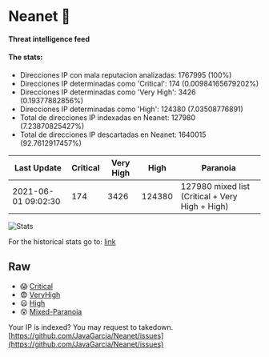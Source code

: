 # Neanet :hocho:
#### Threat intelligence feed
#### The stats:

- Direcciones IP con mala reputacion analizadas: 1767995 (100%)
- Direcciones IP determinadas como 'Critical':  174 (0.00984165679202%)
- Direcciones IP determinadas como 'Very High':  3426 (0.19377882856%)
- Direcciones IP determinadas como 'High':  124380 (7.03508776891)
- Total de direcciones IP indexadas en Neanet:  127980 (7.23870825427%)
- Total de direcciones IP descartadas en Neanet:  1640015 (92.7612917457%)

| Last Update | Critical | Very High | High | Paranoia |
| --- | --- | --- | --- | --- |
| 2021-06-01 09:02:30 | 174 | 3426 | 124380 | 127980 mixed list (Critical + Very High + High)|

![Stats](https://docs.google.com/spreadsheets/d/e/2PACX-1vSnaNMIXVabIpDJjufMlzH7poXnshF3mgd8Is1g9ytUEzVsP5my4Trn8f-xkoLLQ38xpL3HtmUexLo6/pubchart?oid=501124687&format=image)

For the historical stats go to: [link](/stats.csv)
## Raw
- :scream: [Critical](https://raw.githubusercontent.com/JavaGarcia/Neanet/master/blacklists/neanet_critical.txt)
- :fearful: [VeryHigh](https://raw.githubusercontent.com/JavaGarcia/Neanet/master/blacklists/neanet_veryHigh.txtt)
- :frowning: [High](https://raw.githubusercontent.com/JavaGarcia/Neanet/master/blacklists/neanet_high.txt)
- :dizzy_face: [Mixed-Paranoia](https://raw.githubusercontent.com/JavaGarcia/Neanet/master/blacklists/neanet_all.txt)


Your IP is indexed? You may request to takedown. [https://github.com/JavaGarcia/Neanet/issues](https://github.com/JavaGarcia/Neanet/issues)










































































































































































































































































































































































































































































































































































































































































































































































































































































































































































































































































































































































































































































































































































































































































































































































































































































































































































































































































































































































































































































































































































































































































































































































































































































































































































































































































































































































































































































































































































































































































































































































































































































































































































































































































































































































































































































































































































































































































































































































































































































































































































































































































































































































































































































































































































































































































































































































































































































































































































































































































































































































































































































































































































































































































































































































































































































































































































































































































































































































































































































































































































































































































































































































































































































































































































































































































































































































































































































































































